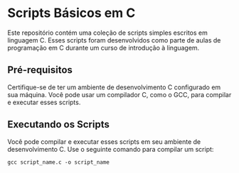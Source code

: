 # Scripts Básicos em C

Este repositório contém uma coleção de scripts simples escritos em linguagem C. Esses scripts foram desenvolvidos como parte de aulas de programação em C durante um curso de introdução à linguagem.

## Pré-requisitos

Certifique-se de ter um ambiente de desenvolvimento C configurado em sua máquina. Você pode usar um compilador C, como o GCC, para compilar e executar esses scripts.


## Executando os Scripts

Você pode compilar e executar esses scripts em seu ambiente de desenvolvimento C. Use o seguinte comando para compilar um script:

```shell
gcc script_name.c -o script_name
